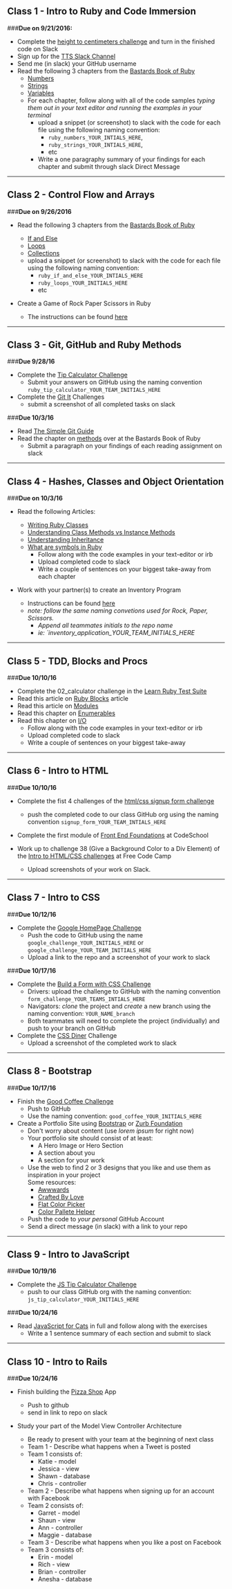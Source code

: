 ## Class 1 - Intro to Ruby and Code Immersion

###**Due on 9/21/2016:**

- Complete the [height to centimeters challenge](https://github.com/tts-fall-2016-code-immersion/class_notes/blob/master/homework_and_challenges/height_to_centimeters_challenge.md) and turn in the finished code on Slack
- Sign up for the [TTS Slack Channel](http://ttsclt.slack.com)
- Send me (in slack) your GitHub username
- Read the following 3 chapters from the [Bastards Book of Ruby](http://ruby.bastardsbook.com/)
	- [Numbers](http://ruby.bastardsbook.com/chapters/numbers)
	- [Strings](http://ruby.bastardsbook.com/chapters/strings)
	- [Variables](http://ruby.bastardsbook.com/chapters/variables)
	- For each chapter, follow along with all of the code samples *typing them out in your text editor and running the examples in your terminal*
	  - upload a snippet (or screenshot) to slack with the code for each file using the following naming convention:
	  	- `ruby_numbers_YOUR_INTIALS_HERE`, 
	  	- `ruby_strings_YOUR_INTIALS_HERE`, 
	  	- etc
	  - Write a one paragraphy summary of your findings for each chapter and submit through slack Direct Message

- - - -

## Class 2 - Control Flow and Arrays

###**Due on 9/26/2016**

- Read the following 3 chapters from the [Bastards Book of Ruby](http://ruby.bastardsbook.com/)
	- [If and Else](http://ruby.bastardsbook.com/chapters/ifelse)
	- [Loops](http://ruby.bastardsbook.com/chapters/loops)
	- [Collections](http://ruby.bastardsbook.com/chapters/collections)
	- upload a snippet (or screenshot) to slack with the code for each file using the following naming convention:
	  	- `ruby_if_and_else_YOUR_INTIALS_HERE`
	  	- `ruby_loops_YOUR_INITIALS_HERE`
	  	- etc

- Create a Game of Rock Paper Scissors in Ruby
	- The instructions can be found [here](https://github.com/tts-fall-2016-code-immersion/class_notes/blob/master/homework_and_challenges/RPS_Instructions.md#rock-paper-scissors-game)

- - - -

## Class 3 - Git, GitHub and Ruby Methods

###**Due 9/28/16**

- Complete the [Tip Calculator Challenge](https://github.com/tts-fall-2016-code-immersion/class_notes/blob/master/homework_and_challenges/tip_calculator._challenge.md)
	- Submit your answers on GitHub using the naming convention `ruby_tip_calculator_YOUR_TEAM_INITIALS_HERE`
-  Complete the [Git It](https://github.com/jlord/git-it-electron) Challenges
	- submit a screenshot of all completed tasks on slack
	
###**Due 10/3/16**	

- Read [The Simple Git Guide](http://rogerdudler.github.io/git-guide/)
- Read the chapter on [methods](http://ruby.bastardsbook.com/chapters/methods/) over at the Bastards Book of Ruby
	- Submit a paragraph on your findings of each reading assignment on slack

- - - - 

## Class 4 - Hashes, Classes and Object Orientation

###**Due on 10/3/16**

- Read the following Articles: 
	- [Writing Ruby Classes](http://culttt.com/2015/05/27/writing-ruby-classes/)
	- [Understanding Class Methods vs Instance Methods](http://culttt.com/2015/06/10/understanding-class-methods-verses-instance-methods-in-ruby/)
	- [Understanding Inheritance](http://culttt.com/2015/06/24/understanding-inheritance-in-ruby/)
	- [What are symbols in Ruby](http://culttt.com/2015/04/22/what-are-symbols-in-ruby/)
		- Follow along with the code examples in your text-editor or irb
		- Upload completed code to slack
		- Write a couple of sentences on your biggest take-away from each chapter

- Work with your partner(s) to create an Inventory Program
	- Instructions can be found [here](https://github.com/tts-fall-2016-code-immersion/class_notes/blob/master/homework_and_challenges/inventory_assignment.md)
	- *note: follow the same naming convetions used for Rock, Paper, Scissors.*
		- *Append all teammates initials to the repo name*
		- *ie: `inventory_application_YOUR_TEAM_INITIALS_HERE*

- - - -

## Class 5 - TDD, Blocks and Procs

###**Due 10/10/16**

- Complete the 02_calculator challenge in the [Learn Ruby Test Suite](https://github.com/tts-fall-2016-code-immersion/learn_ruby)
- Read this article on [Ruby Blocks](http://mixandgo.com/blog/mastering-ruby-blocks-in-less-than-5-minutes) article
- Read this article on [Modules](http://culttt.com/2015/07/01/creating-and-using-modules-in-ruby/)
- Read this chapter on [Enumerables](http://ruby.bastardsbook.com/chapters/enumerables)
- Read this chapter on [I/O](http://ruby.bastardsbook.com/chapters/io)
  	- Follow along with the code examples in your text-editor or irb
	- Upload completed code to slack
	- Write a couple of sentences on your biggest take-away
	
- - - -

## Class 6 - Intro to HTML

###**Due 10/10/16**

- Complete the fist 4 challenges of the [html/css signup form challenge](https://github.com/tts-fall-2016-code-immersion/class_notes/blob/master/front-end/build_a_form_with_html_%26_css_challenges.md)
  	- push the completed code to our class GitHub org using the naming convention `signup_form_YOUR_TEAM_INTIALS_HERE`

- Complete the first module of [Front End Foundations](https://www.codeschool.com/courses/front-end-foundations) at CodeSchool
- Work up to challenge 38 (Give a Background Color to a Div Element) of the [Intro to HTML/CSS challenges](https://www.freecodecamp.com/challenges/say-hello-to-html-elements) at Free Code Camp
	- Upload screenshots of your work on Slack.

- - - - 


## Class 7 - Intro to CSS

###**Due 10/12/16**

- Complete the [Google HomePage Challenge](https://github.com/tts-fall-2016-code-immersion/class_notes/blob/master/homework_and_challenges/google_clone_challenge.md) 
	- Push the code to GitHub using the name `google_challenge_YOUR_INITIALS_HERE` or `google_challenge_YOUR_TEAM_INITIALS_HERE`
	- Upload a link to the repo and a screenshot of your work to slack

###**Due 10/17/16**

- Complete the [Build a Form with CSS Challenge](https://github.com/tts-fall-2016-code-immersion/class_notes/blob/master/front-end/build_a_form_with_html_%26_css_challenges.md#htmlcss-challenge---create-a-signup-form)
	- Drivers: upload the challenge to GitHub with the naming convention `form_challenge_YOUR_TEAMS_INTIALS_HERE`
	- Navigators: *clone* the project and *create* a new branch using the naming convention: `YOUR_NAME_branch`
	- Both teammates will need to complete the project (individually) and push to your branch on GitHub 
- Complete the [CSS Diner](https://flukeout.github.io/) Challenge
	- Upload a screenshot of the completed work to slack

- - - - 

## Class 8 - Bootstrap

###**Due 10/17/16**

- Finish the [Good Coffee Challenge](https://github.com/tts-fall-2016-code-immersion/class_notes/blob/master/front-end/bootstrap_good_coffee_challenge_with_answers.md)
	- Push to GitHub
	- Use the naming convention: `good_coffee_YOUR_INITIALS_HERE`
- Create a Portfolio Site using [Bootstrap](http://getbootstrap.com/) or [Zurb Foundation](http://foundation.zurb.com/)
	- Don't worry about content (use *lorem ipsum* for right now)
	- Your portfolio site should consist of at least:
		- A Hero Image or Hero Section
		- A section about you
		- A section for your work
	- Use the web to find 2 or 3 designs that you like and use them as inspiration in your project<br>
		Some resources:
		- [Awwwards](http://www.awwwards.com/)
		- [Crafted By Love](http://www.craftedbylove.com/#/)
		- [Flat Color Picker](http://www.flatuicolorpicker.com/)
		- [Color Pallete Helper](http://paletton.com/#uid=1000u0kllllaFw0g0qFqFg0w0aF)
	- Push the code to *your personal* GitHub Account
	- Send a direct message (in slack) with a link to your repo

- - - - 

## Class 9 - Intro to JavaScript

###**Due 10/19/16**

- Complete the [JS Tip Calculator Challenge](https://github.com/tts-fall-2016-code-immersion/class_notes/blob/master/front-end/introToJavascript.md#challenge-3-tip-calculator)
	- push to our class GitHub org with the naming convention: `js_tip_calculator_YOUR_INITIALS_HERE`
	
###**Due 10/24/16**

- Read [JavaScript for Cats](http://jsforcats.com/) in full and follow along with the exercises
	- Write a 1 sentence summary of each section and submit to slack 

- - - - 

## Class 10 - Intro to Rails

###**Due 10/24/16**

- Finish building the [Pizza Shop](https://github.com/tts-fall-2016-code-immersion/class_notes/blob/master/rails/intro_to_rails.md) App
	- Push to github
	- send in link to repo on slack

- Study your part of the Model View Controller Architecture
	- Be ready to present with your team at the beginning of next class
	- Team 1 - Describe what happens when a Tweet is posted
	- Team 1 consists of: 
		- Katie - model 
		- Jessica - view 
		- Shawn - database
		- Chris - controller
	- Team 2 - Describe what happens when signing up for an account with Facebook
	- Team 2 consists of: 
		- Garret - model
		- Shaun - view
		- Ann - controller
		- Maggie - database
	- Team 3 - Describe what happens when you like a post on Facebook
	- Team 3 consists of: 
		- Erin - model
		- Rich - view
		- Brian - controller
		- Anesha - database 
